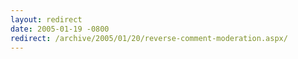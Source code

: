 ```yaml
---
layout: redirect
date: 2005-01-19 -0800
redirect: /archive/2005/01/20/reverse-comment-moderation.aspx/
---
```

